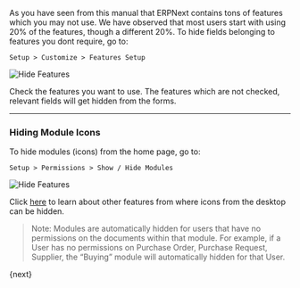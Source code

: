 As you have seen from this manual that ERPNext contains tons of features which you may not use. We have observed that most users start with using 20% of the features, though a different 20%. To hide fields belonging to features you
dont require, go to:

`Setup > Customize > Features Setup`

<img alt="Hide Features" class="screenshot" src="{{docs_base_url}}/assets/img/customize/feature-setup.png">

Check the features you want to use. The features which are not checked, relevant fields will get hidden from the forms.

* * *

### Hiding Module Icons

To hide modules (icons) from the home page, go to:

`Setup > Permissions > Show / Hide Modules`

<img alt="Hide Features" class="screenshot" src="{{docs_base_url}}/assets/img/customize/show-hide-modules.png">

Click [here]({{docs_base_url}}/user/manual/en/customize-erpnext/articles/module-visibility.html) to learn about other features from where icons from the desktop can be hidden.

> Note: Modules are automatically hidden for users that have no permissions on the documents within that module. For example, if a User has no permissions on Purchase Order, Purchase Request, Supplier, the “Buying” module will automatically hidden for that User.

{next}
